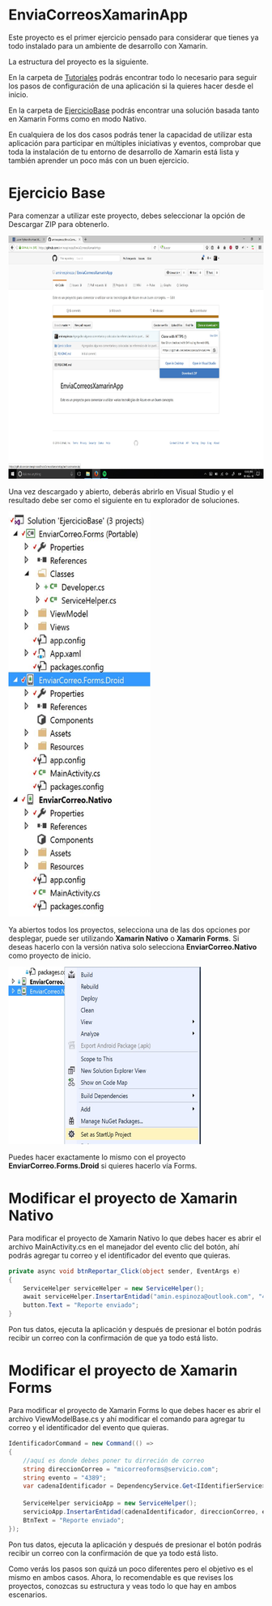 # EnviaCorreosXamarinApp
Este proyecto es el primer ejercicio pensado para considerar que tienes ya todo instalado para un ambiente de desarrollo con Xamarin.

La estructura del proyecto es la siguiente.

En la carpeta de [Tutoriales](https://github.com/aminespinoza/EnviaCorreosXamarinApp/tree/master/Tutoriales) podrás encontrar todo lo necesario para seguir los pasos de configuración de una aplicación si la quieres hacer desde el inicio.

En la carpeta de [EjercicioBase](https://github.com/aminespinoza/EnviaCorreosXamarinApp/tree/master/EjercicioBase) podrás encontrar una solución basada tanto en Xamarin Forms como en modo Nativo.

En cualquiera de los dos casos podrás tener la capacidad de utilizar esta aplicación para participar en múltiples iniciativas y eventos, comprobar que toda la instalación de tu entorno de desarrollo de Xamarin está lista y también aprender un poco más con un buen ejercicio.

# Ejercicio Base

Para comenzar a utilizar este proyecto, debes seleccionar la opción de Descargar ZIP para obtenerlo.

<img src="Imagenes/Imagen01.jpg" width="640" height="480"/>

Una vez descargado y abierto, deberás abrirlo en Visual Studio y el resultado debe ser como el siguiente en tu explorador de soluciones.

<img src="Imagenes/Imagen02.jpg" width="280" height="800"/>

Ya abiertos todos los proyectos, selecciona una de las dos opciones por desplegar, puede ser utilizando **Xamarin Nativo** o **Xamarin Forms**. Si deseas hacerlo con la versión nativa solo selecciona **EnviarCorreo.Nativo** como proyecto de inicio.

<img src="Imagenes/Imagen03.jpg" width="380" height="350"/>

Puedes hacer exactamente lo mismo con el proyecto **EnviarCorreo.Forms.Droid** si quieres hacerlo vía Forms. 

# Modificar el proyecto de Xamarin Nativo

Para modificar el proyecto de Xamarin Nativo lo que debes hacer es abrir el archivo MainActivity.cs en el manejador del evento clic del botón, ahí podrás agregar tu correo y el identificador del evento que quieras.
```csharp
private async void btnReportar_Click(object sender, EventArgs e)
{
    ServiceHelper serviceHelper = new ServiceHelper();
    await serviceHelper.InsertarEntidad("amin.espinoza@outlook.com", "4389");
    button.Text = "Reporte enviado";
}
```
Pon tus datos, ejecuta la aplicación y después de presionar el botón podrás recibir un correo con la confirmación de que ya todo está listo.

# Modificar el proyecto de Xamarin Forms
Para modificar el proyecto de Xamarin Forms lo que debes hacer es abrir el archivo ViewModelBase.cs y ahí modificar el comando para agregar tu correo y el identificador del evento que quieras.
```csharp
IdentificadorCommand = new Command(() =>
{
    //aquí es donde debes poner tu dirreción de correo
    string direccionCorreo = "micorreoforms@servicio.com";
    string evento = "4389";
    var cadenaIdentificador = DependencyService.Get<IIdentifierService>().ObtenerIdentificador(direccionCorreo);

    ServiceHelper servicioApp = new ServiceHelper();
    servicioApp.InsertarEntidad(cadenaIdentificador, direccionCorreo, evento);
    BtnText = "Reporte enviado";
});
```

Pon tus datos, ejecuta la aplicación y después de presionar el botón podrás recibir un correo con la confirmación de que ya todo está listo.

Como verás los pasos son quizá un poco diferentes pero el objetivo es el mismo en ambos casos. Ahora, lo recomendable es que revises los proyectos, conozcas su estructura y veas todo lo que hay en ambos escenarios.

